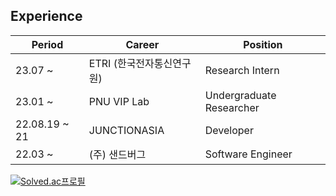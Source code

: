 ## Experience

| Period        | Career                    | Position                 |
| ------------- | ------------------------- | ------------------------ |
| 23.07 ~       | ETRI (한국전자통신연구원) | Research Intern          |
| 23.01 ~       | PNU VIP Lab               | Undergraduate Researcher |
| 22.08.19 ~ 21 | JUNCTIONASIA              | Developer                |
| 22.03 ~       | (주) 샌드버그             | Software Engineer        |

[![Solved.ac프로필](http://mazassumnida.wtf/api/v2/generate_badge?boj=9oo_rok98)](https://solved.ac/9oo_rok98)

